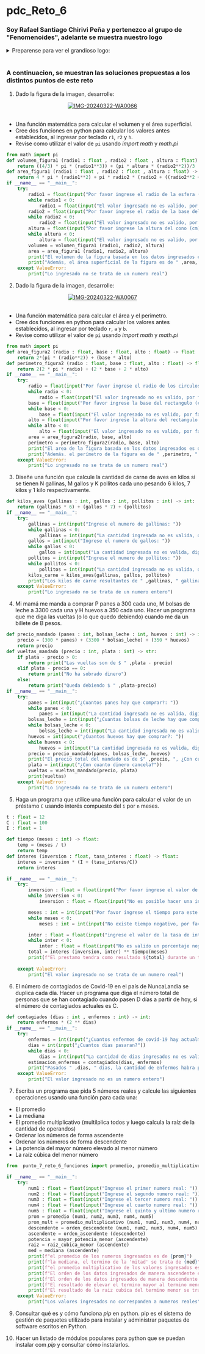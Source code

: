 # pdc_Reto_6
### Soy Rafael Santiago Chirivi Peña y pertenezco al grupo de "Fenomenoides", adelante se muestra nuestro logo 

<details><summary>Preparense para ver el grandioso logo: </summary><p>
<div align='center'>
<figure> <img src="https://i.postimg.cc/NFbwf57S/logo-def.png" alt="Defensa Civil" width="400" height="auto"/></br>
<figcaption><b> "somos programadores, no diseñadores" </b></figcaption></figure>
</div>
</p></details><br>

### A continuacion, se muestran las soluciones propuestas a los distintos puntos de este reto

1. Dado la figura de la imagen, desarrolle:

<div align='center'>
<figure> <a href="https://postimages.org/" target="_blank"><img src="https://i.postimg.cc/FKBsrHTV/IMG-20240322-WA0066.jpg" alt="IMG-20240322-WA0066"/></a><br/><br/>
<figcaption><b></b></figcaption></figure>
</div>

+ Una función matemática para calcular el volumen y el área superficial.
+ Cree dos funciones en python para calcular los valores antes establecidos, al ingresar por teclado `r1`, `r2` y `h`.
+ Revise como utilizar el valor de `pi` usando *import math* y *math.pi*

```python
from math import pi 
def volumen_figura1 (radio1 : float , radio2 : float , altura : float) -> float:
    return ((4/3) * pi * (radio1**3)) + (pi * altura * (radio2**2))/3
def area_figura1 (radio1 : float , radio2 : float , altura : float) -> float:
    return 4 * pi * (radio1**2) + pi * radio2 * (radio2 + ((radio2**2 + altura**2)**0.5))
if __name__ == "__main__":
    try:
        radio1 = float(input("Por favor ingrese el radio de la esfera (cm): "))
        while radio1 < 0:
            radio1 = float(input("El valor ingresado no es valido, por favor ingrese un valor NO negativo"))
        radio2 = float(input("Por favor ingrese el radio de la base del cono (cm): "))
        while radio2 < 0:
            radio2 = float(input("El valor ingresado no es valido, por favor ingrese un valor NO negativo"))
        altura = float(input("Por favor ingrese la altura del cono (cm): "))
        while altura < 0:
            altura = float(input("El valor ingresado no es valido, por favor ingrese un valor NO negativo"))
        volumen = volumen_figura1 (radio1, radio2, altura)
        area = area_figura1 (radio1, radio2, altura)
        print("El volumen de la figura basada en los datos ingresados es de " ,volumen, " cm")
        print("Además, el área superficial de la figura es de " ,area, " cm")
    except ValueError:
        print("Lo ingresado no se trata de un numero real")
```

2. Dado la figura de la imagen, desarrolle:

<div align='center'>
<figure> <a href="https://postimages.org/" target="_blank"><img src="https://i.postimg.cc/FsLF9vSj/IMG-20240322-WA0067.jpg" alt="IMG-20240322-WA0067"/></a><br/><br/>
<figcaption><b></b></figcaption></figure>
</div>

+ Una función matemática para calcular el área y el perimetro.
+ Cree dos funciones en python para calcular los valores antes establecidos, al ingresar por teclado `r`, `a` y `b`.
+ Revise como utilizar el valor de `pi` usando *import math* y *math.pi*

```python
from math import pi 
def area_figura2 (radio : float, base : float, alto : float) -> float :
    return 2*(pi * (radio**2)) + (base * alto)
def perimetro_figura2 (radio : float, base : float, alto : float) -> float:
    return 2(2 * pi * radio) + (2 * base + 2 * alto)
if __name__ == "__main__":
    try:
        radio = float(input("Por favor ingrese el radio de los circulos (cm):"))
        while radio < 0:
            radio = float(input("El valor ingresado no es valido, por favor ingrese un valor NO negativo"))
        base = float(input("Por favor ingrese la base del rectangulo (cm):"))
        while base < 0:
            base = float(input("El valor ingresado no es valido, por favor ingrese un valor NO negativo"))
        alto = float(input("Por favor ingrese la altura del rectangulo (cm):"))
        while alto < 0:
            alto = float(input("El valor ingresado no es valido, por favor ingrese un valor NO negativo"))
        area = area_figura2(radio, base, alto)
        perimetro = perimetro_figura2(radio, base, alto)
        print("El area de la figura basada en los datos ingresados es de " ,area, " cm")
        print("Además. el perímetro de la figura es de " ,perimetro, " cm")
    except ValueError:
        print("Lo ingresado no se trata de un numero real")
```

3. Diseñe una función que calcule la cantidad de carne de aves en kilos si se tienen N gallinas, M gallos y K pollitos cada uno pesando 6 kilos, 7 kilos y 1 kilo respectivamente.
```python
def kilos_aves (gallinas : int, gallos : int, pollitos : int) -> int:
    return (gallinas * 6) + (gallos * 7) + (pollitos)
if __name__ == "__main__":
    try:
        gallinas = int(input("Ingrese el numero de gallinas: "))
        while gallinas < 0:
            gallinas = int(input("La cantidad ingresada no es valida, digite un valor NO negativo"))
        gallos = int(input("Ingrese el numero de gallos: "))
        while gallos < 0:
            gallos = int(input("La cantidad ingresada no es valida, digite un valor NO negativo"))
        pollitos = int(input("Ingrese el numero de pollitos: "))
        while pollitos < 0:
            pollitos = int(input("La cantidad ingresada no es valida, digite un valor NO negativo"))
        kilos_carne = kilos_aves(gallinas, gallos, pollitos)
        print("Los kilos de carne resultantes de " ,gallinas, " gallinas, " ,gallos, " gallos y " ,pollitos, " pollitos es de " ,kilos_carne, " kg")
    except ValueError:
        print("Lo ingresado no se trata de un numero entero")
```

4. Mi mamá me manda a comprar P panes a 300 cada uno, M bolsas de leche a  3300 cada una y H huevos a  350 cada uno. Hacer un programa que me diga las vueltas (o lo que quedo debiendo) cuando me da un billete de B pesos.
```python
def precio_mandado (panes : int, bolsas_leche : int, huevos : int) -> int:
    precio = (300 * panes) + (3300 * bolsas_leche) + (350 * huevos)
    return precio
def vueltas_mandado (precio : int, plata : int) -> str:
    if plata - precio > 0:
        return print("Las vueltas son de $ " ,plata - precio)
    elif plata - precio == 0:
        return print("No ha sobrado dinero")
    else:
        return print("Queda debiendo $ " ,plata-precio)
if __name__ == "__main__":
    try:
        panes = int(input("¿Cuantos panes hay que comprar?: "))
        while panes < 0:
            panes = int(input("La cantidad ingresada no es valida, digite un valor NO negativo"))
        bolsas_leche = int(input("¿Cuantas bolsas de leche hay que comprar?: "))
        while bolsas_leche < 0:
            bolsas_leche = int(input("La cantidad ingresada no es valida, digite un valor NO negativo"))
        huevos = int(input("¿Cuantos huevos hay que comprar?: "))
        while huevos < 0:
            huevos = int(input("La cantidad ingresada no es valida, digite un valor NO negativo"))
        precio = precio_mandado(panes, bolsas_leche, huevos)
        print("El precio total del mandado es de $" ,precio, ", ¿Con cuánto paga?")
        plata = int(input("¿Con cuanto dinero cancela?"))
        vueltas = vueltas_mandado(precio, plata)
        print(vueltas)
    except ValueError:
        print("Lo ingresado no se trata de un numero entero")
```

5. Haga un programa que utilice una función para calcular el valor de un préstamo `C` usando interés compuesto del `i` por `n` meses.
```python
t : float = 12
C : float = 100
I : float = 1

def tiempo (meses : int) -> float:
    temp = (meses / t)
    return temp
def interes (inversion : float, tasa_interes : float) -> float:
    interes = inversion * (I + (tasa_interes/C))
    return interes

if __name__ == "__main__":
    try:
        inversion : float = float(input("Por favor ingrese el valor de su inversion inicial: "))
        while inversion < 0:
            inversion : float = float(input("No es posible hacer una inversion negativa, por favor intentelo de nuevo: "))

        meses : int = int(input("Por favor ingrese el tiempo para este prestamo en meses: "))
        while meses < 0:
            meses : int = int(input("No existe tiempo negativo, por favor intentelo de nuevo: "))

        inter : float = float(input("ingrese el valor de la tasa de interes, sin el por ciento (%): "))
        while inter < 0:
            inter : float = float(input("No es valido un porcentaje negativo, ingrese el valor de la tasa de interes, sin el por ciento (%): "))
        total = interes (inversion, inter) ** tiempo(meses)
        print(f"El prestamo tendra como resultado ${total} durante un tiempo de {meses} meses")
        
    except ValueError:
        print("El valor ingresado no se trata de un numero real")
```

6. El número de contagiados de Covid-19 en el país de NuncaLandia se duplica cada día. Hacer un programa que diga el número total de personas que se han contagiado cuando pasen D días a partir de hoy, si el número de contagiados actuales es C.
```python
def contagiados (dias : int , enfermos : int) -> int:
    return enfermos * (2 ** dias)
if __name__ == "__main__":
    try:
        enfermos = int(input("¿Cuantos enfermos de covid-19 hay actualmente en Nuncalandia?"))
        dias = int(input("¿Cuantos dias pasaran?"))
        while dias < 0:
            dias = int(input("La cantidad de dias ingresados no es valida, por favor ingrese un valor positivo"))
        estimacion_enfermos = contagiados(dias, enfermos)
        print("Pasados " ,dias, " dias, la cantidad de enfermos habra pasado de " ,enfermos, " a " ,estimacion_enfermos,)
    except ValueError:
        print("El valor ingresado no es un numero entero")
```

7. Escriba un programa que pida 5 números reales y calcule las siguientes operaciones usando una función para cada una:
  + El promedio
  + La mediana 
  + El promedio multiplicativo (multilplica todos y luego calcula la raíz de la cantidad de operandos)
  + Ordenar los números de forma ascendente
  + Ordenar los números de forma descendente
  + La potencia del mayor número elevado al menor número
  + La raíz cúbica del menor número
```python
from  punto_7_reto_6_funciones import promedio, promedio_multiplicativo, orden_ascendente, orden_descendente, mayor_potencia_menor, raiz_cubica_menor, mediana

if __name__ == "__main__":
    try:
        num1 : float = float(input("Ingrese el primer numero real: "))
        num2 : float = float(input("Ingrese el segundo numero real: "))
        num3 : float = float(input("Ingrese el tercer numero real: "))
        num4 : float = float(input("Ingrese el cuarto numero real: "))
        num5 : float = float(input("Ingrese el quinto y ultimo numero real: "))
        prom = promedio (num1, num2, num3, num4, num5)
        prom_mult = promedio_multiplicativo (num1, num2, num3, num4, num5)
        descendente = orden_descendente (num1, num2, num3, num4, num5)
        ascendente = orden_ascendente (descendente)
        potencia = mayor_potencia_menor (ascendente)
        raiz = raiz_cubica_menor (ascendente)
        med = mediana (ascendente)
        print(f"el promedio de los numeros ingresados es de {prom}")
        print(f"la mediana, el termino de la 'mitad' se trata de {med}")
        print(f"el promedio multiplicativo de los valores ingresados es {prom_mult}")
        print(f"El orden de los datos ingresados de manera ascendente es de {ascendente}")
        print(f"El orden de los datos ingresados de manera descendente es de {descendente}")
        print(f"El resultado de elevar el termino mayor al termino menor de los datos es de {potencia}")
        print(f"El resultado de la raiz cubica del termino menor se trata de {raiz}")
    except ValueError:
        print("Los valores ingresados no corresponden a numeros reales")
```

9. Consultar qué es y cómo funciona *pip* en python.
pip es el sistema de gestión de paquetes utilizado para instalar y administrar paquetes de software escritos en Python.

10. Hacer un listado de módulos populares para python que se puedan instalar com *pip* y consultar cómo instalarlos.

